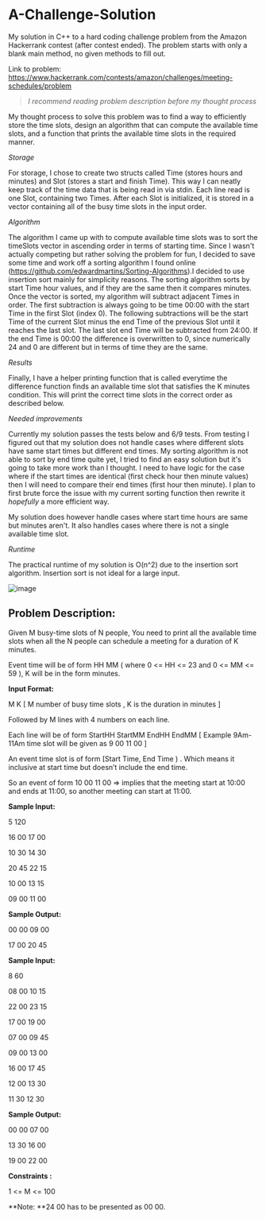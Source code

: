 # A-Challenge-Solution
My solution in C++ to a hard coding challenge problem from the Amazon Hackerrank contest (after contest ended). The problem starts with only a blank main method, no given
methods to fill out.

Link to problem: https://www.hackerrank.com/contests/amazon/challenges/meeting-schedules/problem



> _I recommend reading problem description before my thought process_

My thought process to solve this problem was to find a way to efficiently store the time slots, design an algorithm that can compute the available time slots, 
and a function that prints the available time slots in the required manner. 

_Storage_

For storage, I chose to create two structs called Time (stores hours and minutes) and Slot (stores a start and finish Time). This way I can neatly keep track 
of the time data that is being read in via stdin. Each line read is one Slot, containing two Times. After each Slot is initialized, it is stored in a vector 
containing all of the busy time slots in the input order.

_Algorithm_

The algorithm I came up with to compute available time slots was to sort the timeSlots vector in ascending order in terms of starting time. Since I wasn't actually competing
but rather solving the problem for fun, I decided to save some time and work off a sorting algorithm I found online (https://github.com/edwardmartins/Sorting-Algorithms).I decided to use insertion sort mainly for simplicity reasons. The sorting algorithm sorts by start Time hour values, and if they are the same then it compares minutes. Once the vector is sorted, my algorithm will subtract adjacent Times in order. The first subtraction is always going to be time 00:00 with the start Time in the first Slot (index 0). The following subtractions will be the start Time of the current Slot minus the end Time of the previous Slot until it reaches the last slot. The last slot end Time will be subtracted from 24:00. If the end Time is 00:00 the difference is overwritten to 0, since numerically 24 and 0 are different but in terms of time they are the same.

_Results_

Finally, I have a helper printing function that is called everytime the difference function finds an available time slot that satisfies the K minutes condition. This
will print the correct time slots in the correct order as described below.

_Needed improvements_

Currently my solution passes the tests below and 6/9 tests. From testing I figured out that my solution does not handle cases where different slots have same start times
but different end times. My sorting algorithm is not able to sort by end time quite yet, I tried to find an easy solution but it's going to take more work than I thought.
I need to have logic for the case where if the start times are identical (first check hour then minute values) then I will need to compare their end times (first hour then
minute). I plan to first brute force the issue with my current sorting function then rewrite it _hopefully_ a more efficient way.

My solution does however handle cases where start time hours are same but minutes aren't. It also handles cases where there is not a single available time slot.

_Runtime_

The practical runtime of my solution is O(n^2) due to the insertion sort algorithm. Insertion sort is not ideal for a large input.

![image](https://user-images.githubusercontent.com/54004471/115653091-61fa4680-a2e3-11eb-84e7-9389abd30040.png)


## Problem Description:
Given M busy-time slots of N people, You need to print all the available time slots when all the N people can schedule a meeting for a duration of K minutes.

Event time will be of form HH MM ( where 0 <= HH <= 23 and 0 <= MM <= 59 ), K will be in the form minutes.

**Input Format:**

M K [ M number of busy time slots , K is the duration in minutes ]

Followed by M lines with 4 numbers on each line.

Each line will be of form StartHH StartMM EndHH EndMM  [ Example 9Am-11Am time slot will be given as 9 00 11 00 ]

An event time slot is of form [Start Time, End Time ) . Which means it inclusive at start time but doesn’t include the end time. 

So an event of form 10 00  11 00 => implies that the meeting start at 10:00 and ends at 11:00, so another meeting can start at 11:00.


**Sample Input:**

5 120

16 00 17 00

10 30 14 30

20 45 22 15

10 00 13 15

09 00 11 00

**Sample Output:**

00 00 09 00

17 00 20 45

**Sample Input:**

8 60

08 00 10 15

22 00 23 15

17 00 19 00

07 00 09 45

09 00 13 00

16 00 17 45

12 00 13 30

11 30 12 30

**Sample Output:**

00 00 07 00

13 30 16 00

19 00 22 00

**Constraints :**

1 <= M <= 100

**Note: **24 00 has to be presented as 00 00.
